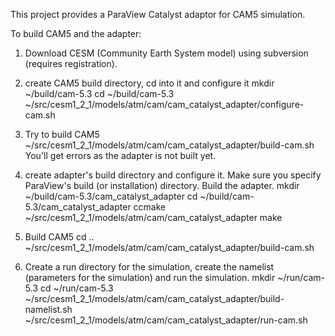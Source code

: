This project provides a ParaView Catalyst adaptor for CAM5 simulation.

To build CAM5 and the adapter:

1. Download CESM (Community Earth System model) using subversion (requires registration).

2. create CAM5 build directory, cd into it and configure it
mkdir ~/build/cam-5.3
cd ~/build/cam-5.3
~/src/cesm1_2_1/models/atm/cam/cam_catalyst_adapter/configure-cam.sh

3. Try to build CAM5
~/src/cesm1_2_1/models/atm/cam/cam_catalyst_adapter/build-cam.sh
You'll get errors as the adapter is not built yet.

3. create adapter's build directory and configure it. Make sure you specify ParaView's build (or installation) directory. Build the adapter.
mkdir ~/build/cam-5.3/cam_catalyst_adapter
cd ~/build/cam-5.3/cam_catalyst_adapter
ccmake ~/src/cesm1_2_1/models/atm/cam/cam_catalyst_adapter
make

4. Build CAM5
cd ..
~/src/cesm1_2_1/models/atm/cam/cam_catalyst_adapter/build-cam.sh

5. Create a run directory for the simulation, create the namelist (parameters for the simulation) and run the simulation.
mkdir ~/run/cam-5.3
cd ~/run/cam-5.3
~/src/cesm1_2_1/models/atm/cam/cam_catalyst_adapter/build-namelist.sh
~/src/cesm1_2_1/models/atm/cam/cam_catalyst_adapter/run-cam.sh
